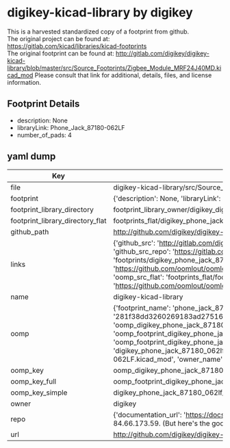 # digikey-kicad-library by digikey  
This is a harvested standardized copy of a footprint from github.  
The original project can be found at:  
https://gitlab.com/kicad/libraries/kicad-footprints  
The original footprint can be found at:
http://gitlab.com/digikey/digikey-kicad-library/blob/master/src/Source_Footprints/Zigbee_Module_MRF24J40MD.kicad_mod
Please consult that link for additional, details, files, and license information.  
## Footprint Details
* description: None  
* libraryLink: Phone_Jack_87180-062LF  
* number_of_pads: 4  
## yaml dump  
| Key | Value |  
| --- | --- |  
| file | digikey-kicad-library/src/Source_Footprints/Phone_Jack_87180-062LF.kicad_mod |  
| footprint | {'description': None, 'libraryLink': 'Phone_Jack_87180-062LF', 'number_of_pads': 4} |  
| footprint_library_directory | footprint_library_owner/digikey_digikey-kicad-library |  
| footprint_library_directory_flat | footprints_flat/digikey_phone_jack_87180_062lf_phone_jack_87180_062lf/working |  
| github_path | http://github.com/digikey/digikey-kicad-library/blob/master/src/Source_Footprints/Phone_Jack_87180-062LF.kicad_mod |  
| links | {'github_src': 'http://gitlab.com/digikey/digikey-kicad-library/blob/master/src/Source_Footprints/Zigbee_Module_MRF24J40MD.kicad_mod', 'github_src_repo': 'https://gitlab.com/kicad/libraries/kicad-footprints', 'oomp_bot': 'footprints/digikey_phone_jack_87180_062lf_phone_jack_87180_062lf/working', 'oomp_bot_github': 'https://github.com/oomlout/oomlout_oomp_footprint_bot/tree/main/footprints/digikey_phone_jack_87180_062lf_phone_jack_87180_062lf/working', 'oomp_src_flat': 'footprints_flat/footprints_flat/digikey_phone_jack_87180_062lf_phone_jack_87180_062lf/working', 'oomp_src_flat_github': 'https://github.com/oomlout/oomlout_oomp_footprint_src/tree/main/footprints_flat/digikey_phone_jack_87180_062lf_phone_jack_87180_062lf/working'} |  
| name | digikey-kicad-library |  
| oomp | {'footprint_name': 'phone_jack_87180_062lf', 'library_name': 'phone_jack_87180_062lf_kicad_mod', 'md5': '281f38dd3260269183ad2751620921d8', 'md5_10': '281f38dd32', 'md5_5': '281f3', 'md5_6': '281f38', 'oomp_key': 'oomp_digikey_phone_jack_87180_062lf_phone_jack_87180_062lf', 'oomp_key_extra': 'oomp_footprint_digikey_phone_jack_87180_062lf_phone_jack_87180_062lf', 'oomp_key_full': 'oomp_footprint_digikey_phone_jack_87180_062lf_phone_jack_87180_062lf_281f38', 'oomp_key_simple': 'digikey_phone_jack_87180_062lf_phone_jack_87180_062lf', 'original_filename': 'digikey-kicad-library/src/Source_Footprints/Phone_Jack_87180-062LF.kicad_mod', 'owner_name': 'digikey'} |  
| oomp_key | oomp_digikey_phone_jack_87180_062lf_phone_jack_87180_062lf |  
| oomp_key_full | oomp_footprint_digikey_phone_jack_87180_062lf_phone_jack_87180_062lf |  
| oomp_key_simple | digikey_phone_jack_87180_062lf_phone_jack_87180_062lf |  
| owner | digikey |  
| repo | {'documentation_url': 'https://docs.github.com/rest/overview/resources-in-the-rest-api#rate-limiting', 'message': "API rate limit exceeded for 84.66.173.59. (But here's the good news: Authenticated requests get a higher rate limit. Check out the documentation for more details.)"} |  
| url | http://github.com/digikey/digikey-kicad-library |  

